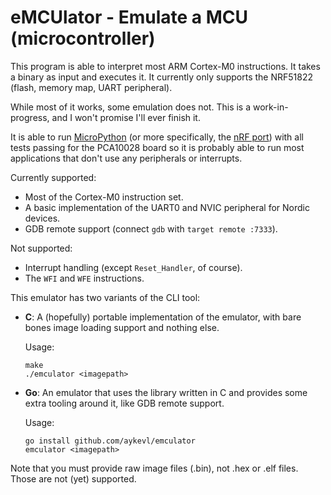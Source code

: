 # eMCUlator - Emulate a MCU (microcontroller)

This program is able to interpret most ARM Cortex-M0 instructions. It takes a
binary as input and executes it. It currently only supports the NRF51822 (flash,
memory map, UART peripheral).

While most of it works, some emulation does not. This is a work-in-progress, and
I won't promise I'll ever finish it.

It is able to run [MicroPython](https://micropython.org/) (or more specifically,
the [nRF port](https://github.com/micropython/micropython/tree/master/ports/nrf))
with all tests passing for the PCA10028 board so it is probably able to run most
applications that don't use any peripherals or interrupts.

Currently supported:

  * Most of the Cortex-M0 instruction set.
  * A basic implementation of the UART0 and NVIC peripheral for Nordic devices.
  * GDB remote support (connect `gdb` with `target remote :7333`).

Not supported:

  * Interrupt handling (except `Reset_Handler`, of course).
  * The `WFI` and `WFE` instructions.

This emulator has two variants of the CLI tool:

  * **C**: A (hopefully) portable implementation of the emulator, with bare
    bones image loading support and nothing else.
    
    Usage:
    
        make
        ./emculator <imagepath>
  * **Go**: An emulator that uses the library written in C and provides some
    extra tooling around it, like GDB remote support.
    
    Usage:
    
        go install github.com/aykevl/emculator
        emculator <imagepath>

Note that you must provide raw image files (.bin), not .hex or .elf files. Those
are not (yet) supported.
